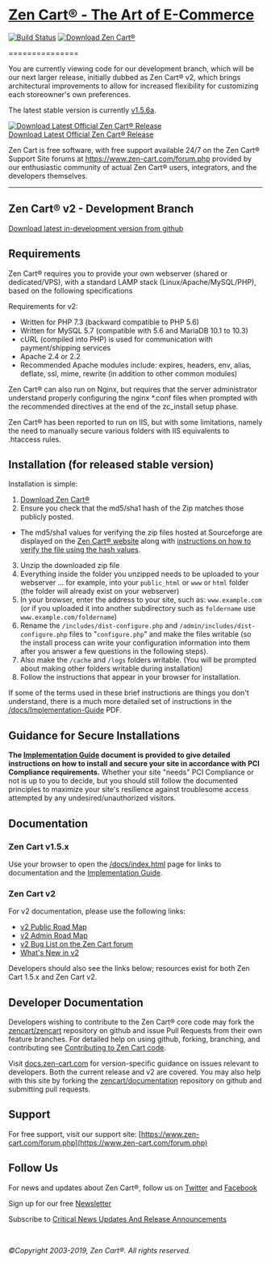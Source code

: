 # [Zen Cart&reg; - The Art of E-Commerce](https://www.zen-cart.com/) 
[![Build Status](https://travis-ci.org/zencart/zencart.svg)](https://travis-ci.org/zencart/zencart) 
[![Download Zen Cart&reg;](https://img.shields.io/sourceforge/dm/zencart.svg)](http://sourceforge.net/projects/zencart/files/latest/download)

===============

You are currently viewing code for our development branch, which will be our next larger release, initially dubbed as Zen Cart&reg; v2, which brings architectural improvements to allow for increased flexibility for customizing each storeowner's own preferences.

The latest stable version is currently [v1.5.6a](https://github.com/zencart/zencart/releases).

[![Download Latest Official Zen Cart&reg; Release](https://a.fsdn.com/con/app/sf-download-button)<br>Download Latest Official Zen Cart&reg; Release](http://sourceforge.net/projects/zencart/files/latest/download)


Zen Cart is free software, with free support available 24/7 on the Zen Cart&reg; Support Site forums at <https://www.zen-cart.com/forum.php> provided by our enthusiastic community of actual Zen Cart&reg; users, integrators, and the developers themselves.

--------------------


Zen Cart&reg; v2 - Development Branch
--------------------
[Download latest in-development version from github](https://github.com/zencart/zencart/archive/develop.zip)

Requirements
------------
Zen Cart&reg; requires you to provide your own webserver (shared or dedicated/VPS), with a standard LAMP stack (Linux/Apache/MySQL/PHP), based on the following specifications

Requirements for v2:
- Written for PHP 7.3 (backward compatible to PHP 5.6)
- Written for MySQL 5.7 (compatible with 5.6 and MariaDB 10.1 to 10.3)
- cURL (compiled into PHP) is used for communication with payment/shipping services
- Apache 2.4 or 2.2
- Recommended Apache modules include: expires, headers, env, alias, deflate, ssl, mime, rewrite (in addition to other common modules)

Zen Cart&reg; can also run on Nginx, but requires that the server administrator understand properly configuring the nginx *.conf files when prompted with the recommended directives at the end of the zc_install setup phase.

Zen Cart&reg; has been reported to run on IIS, but with some limitations, namely the need to manually secure various folders with IIS equivalents to .htaccess rules.



Installation (for released stable version)
------------

Installation is simple:

1. [Download Zen Cart&reg;](http://sourceforge.net/projects/zencart/files)
2. Ensure you check that the md5/sha1 hash of the Zip matches those publicly posted.
  * The md5/sha1 values for verifying the zip files hosted at Sourceforge are displayed on the [Zen Cart&reg; website](https://www.zen-cart.com/) along with [instructions on how to verify the file using the hash values](https://www.zen-cart.com/content.php?305).
3. Unzip the downloaded zip file 
4. Everything inside the folder you unzipped needs to be uploaded to your webserver … for example, into your `public_html` or `www` or `html` folder (the folder will already exist on your webserver)
5. In your browser, enter the address to your site, such as: `www.example.com` (or if you uploaded it into another subdirectory such as `foldername` use `www.example.com/foldername`)
6. Rename the `/includes/dist-configure.php` and `/admin/includes/dist-configure.php` files to "`configure.php`" and make the files writable (so the install process can write your configuration information into them after you answer a few questions in the following steps).
7. Also make the `/cache` and `/logs` folders writable. (You will be prompted about making other folders writable during installation)
8. Follow the instructions that appear in your browser for installation. 

If some of the terms used in these brief instructions are things you don't understand, there is a much more detailed set of instructions in the [/docs/Implementation-Guide](https://www.zen-cart.com/docs/implementation-guide-v156.pdf) PDF.


Guidance for Secure Installations
---------------------------------
__The [Implementation Guide](https://www.zen-cart.com/docs/implementation-guide-v156.pdf) document is provided to give detailed instructions on how to install and secure your site in accordance with PCI Compliance requirements.__ Whether your site "needs" PCI Compliance or not is up to you to decide, but you should still follow the documented principles to maximize your site's resilience against troublesome access attempted by any undesired/unauthorized visitors.


Documentation
-------------

### Zen Cart v1.5.x 
Use your browser to open the [/docs/index.html](http://www.zen-cart.com/docs/index.html) page for links to documentation and the [Implementation Guide](https://www.zen-cart.com/docs/implementation-guide-v156.pdf).

### Zen Cart v2
For v2 documentation, please use the following links: 
* [v2 Public Road Map](https://github.com/zencart/zencart/projects/1)
* [v2 Admin Road Map](https://github.com/zencart/zencart/issues/2057) 
* [v2 Bug List on the Zen Cart forum](https://www.zen-cart.com/forumdisplay.php?165-ZCDEV-v2-Development-Bugs)
* [What's New in v2](https://htmlpreview.github.io/?https://github.com/zencart/zencart/blob/develop/docs/whatsnew_2.0.html)

Developers should also see the links below; resources exist for both Zen Cart 1.5.x and Zen Cart v2.

Developer Documentation
-----------------------
Developers wishing to contribute to the Zen Cart&reg; core code may fork the [zencart/zencart](https://github.com/zencart/zencart) repository on github and issue Pull Requests from their own feature branches. For detailed help on using github, forking, branching, and contributing see [Contributing to Zen Cart code](https://docs.zen-cart.com/Contributing/).

Visit [docs.zen-cart.com](https://docs.zen-cart.com) for version-specific guidance on issues relevant to developers.  Both the current release and v2 are covered.  You may also help with this site by forking the [zencart/documentation](https://github.com/zencart/documentation) repository on github and submitting pull requests.

Support
-------
For free support, visit our support site: [https://www.zen-cart.com/forum.php](https://www.zen-cart.com/forum.php)

Follow Us
---------
For news and updates about Zen Cart&reg;, follow us on [Twitter](https://twitter.com/zencart) and [Facebook](https://facebook.com/zencart)

Sign up for our free [Newsletter](http://eepurl.com/bafnNj)

Subscribe to [Critical News Updates And Release Announcements](https://www.zen-cart.com/subscription.php?do=addsubscription&f=2)


&nbsp;  
  
*&copy;Copyright 2003-2019, Zen Cart&reg;. All rights reserved.*
